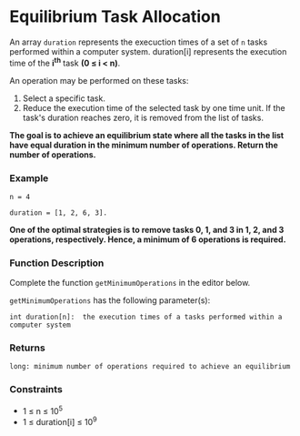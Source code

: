 # Equilibrium Task Allocation


An array ``duration`` represents the execuction times of a set of ``n`` tasks performed within a computer system. duration[i] represents the execution time of the **i<sup>th</sup>** task **(0 ≤ i < n)**.

 

An operation may be performed on these tasks:

1. Select a specific task.
2. Reduce the execution time of the selected task by one time unit. If the task's duration reaches zero, it is removed from the list of tasks.
 

**The goal is to achieve an equilibrium state where all the tasks in the list have equal duration in the minimum number of operations. Return the number of operations.**
 

###  Example

    n = 4

    duration = [1, 2, 6, 3].

 

**One of the optimal strategies is to remove tasks 0, 1, and 3 in 1, 2, and 3 operations, respectively. Hence, a minimum of 6 operations is required.**

 
### Function Description

Complete the function ``getMinimumOperations`` in the editor below.

 

``getMinimumOperations`` has the following parameter(s):

    int duration[n]:  the execution times of a tasks performed within a computer system

 

### Returns

    long: minimum number of operations required to achieve an equilibrium

 

### Constraints

- 1 ≤ n ≤ 10<sup>5</sup>
- 1 ≤ duration[i] ≤ 10<sup>9</sup>